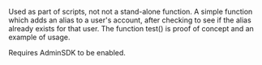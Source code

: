 Used as part of scripts, not not a stand-alone function.  A simple function which adds an alias to a user's account, after checking to see if the alias already exists for that user.
The function test() is proof of concept and an example of usage.

Requires AdminSDK to be enabled.
